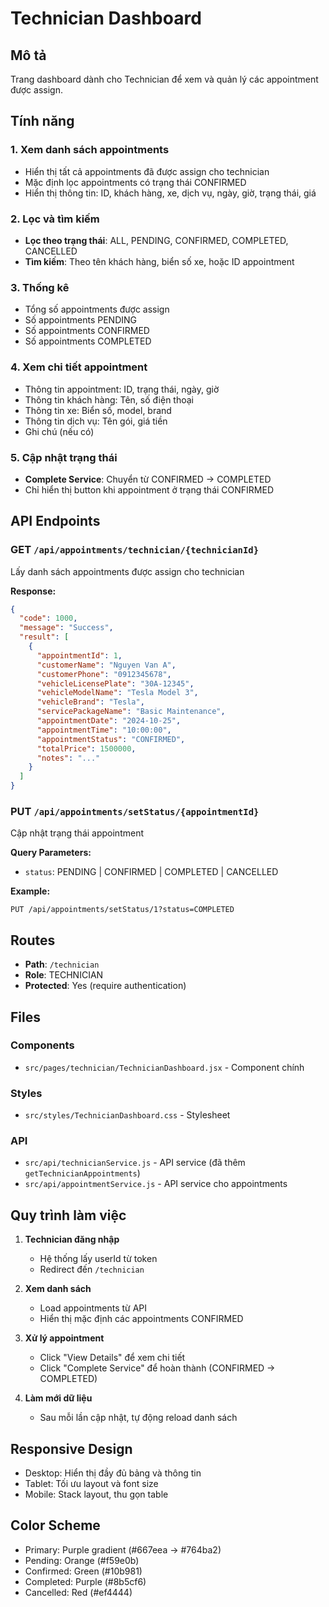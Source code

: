 # Technician Dashboard

## Mô tả

Trang dashboard dành cho Technician để xem và quản lý các appointment được assign.

## Tính năng

### 1. Xem danh sách appointments

- Hiển thị tất cả appointments đã được assign cho technician
- Mặc định lọc appointments có trạng thái CONFIRMED
- Hiển thị thông tin: ID, khách hàng, xe, dịch vụ, ngày, giờ, trạng thái, giá

### 2. Lọc và tìm kiếm

- **Lọc theo trạng thái**: ALL, PENDING, CONFIRMED, COMPLETED, CANCELLED
- **Tìm kiếm**: Theo tên khách hàng, biển số xe, hoặc ID appointment

### 3. Thống kê

- Tổng số appointments được assign
- Số appointments PENDING
- Số appointments CONFIRMED
- Số appointments COMPLETED

### 4. Xem chi tiết appointment

- Thông tin appointment: ID, trạng thái, ngày, giờ
- Thông tin khách hàng: Tên, số điện thoại
- Thông tin xe: Biển số, model, brand
- Thông tin dịch vụ: Tên gói, giá tiền
- Ghi chú (nếu có)

### 5. Cập nhật trạng thái

- **Complete Service**: Chuyển từ CONFIRMED → COMPLETED
- Chỉ hiển thị button khi appointment ở trạng thái CONFIRMED

## API Endpoints

### GET `/api/appointments/technician/{technicianId}`

Lấy danh sách appointments được assign cho technician

**Response:**

```json
{
  "code": 1000,
  "message": "Success",
  "result": [
    {
      "appointmentId": 1,
      "customerName": "Nguyen Van A",
      "customerPhone": "0912345678",
      "vehicleLicensePlate": "30A-12345",
      "vehicleModelName": "Tesla Model 3",
      "vehicleBrand": "Tesla",
      "servicePackageName": "Basic Maintenance",
      "appointmentDate": "2024-10-25",
      "appointmentTime": "10:00:00",
      "appointmentStatus": "CONFIRMED",
      "totalPrice": 1500000,
      "notes": "..."
    }
  ]
}
```

### PUT `/api/appointments/setStatus/{appointmentId}`

Cập nhật trạng thái appointment

**Query Parameters:**

- `status`: PENDING | CONFIRMED | COMPLETED | CANCELLED

**Example:**

```
PUT /api/appointments/setStatus/1?status=COMPLETED
```

## Routes

- **Path**: `/technician`
- **Role**: TECHNICIAN
- **Protected**: Yes (require authentication)

## Files

### Components

- `src/pages/technician/TechnicianDashboard.jsx` - Component chính

### Styles

- `src/styles/TechnicianDashboard.css` - Stylesheet

### API

- `src/api/technicianService.js` - API service (đã thêm `getTechnicianAppointments`)
- `src/api/appointmentService.js` - API service cho appointments

## Quy trình làm việc

1. **Technician đăng nhập**

   - Hệ thống lấy userId từ token
   - Redirect đến `/technician`

2. **Xem danh sách**

   - Load appointments từ API
   - Hiển thị mặc định các appointments CONFIRMED

3. **Xử lý appointment**

   - Click "View Details" để xem chi tiết
   - Click "Complete Service" để hoàn thành (CONFIRMED → COMPLETED)

4. **Làm mới dữ liệu**
   - Sau mỗi lần cập nhật, tự động reload danh sách

## Responsive Design

- Desktop: Hiển thị đầy đủ bảng và thông tin
- Tablet: Tối ưu layout và font size
- Mobile: Stack layout, thu gọn table

## Color Scheme

- Primary: Purple gradient (#667eea → #764ba2)
- Pending: Orange (#f59e0b)
- Confirmed: Green (#10b981)
- Completed: Purple (#8b5cf6)
- Cancelled: Red (#ef4444)
